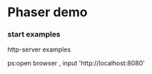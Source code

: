 # Phaser demo

### start examples
http-server examples

ps:open browser , input 'http://localhost:8080'
